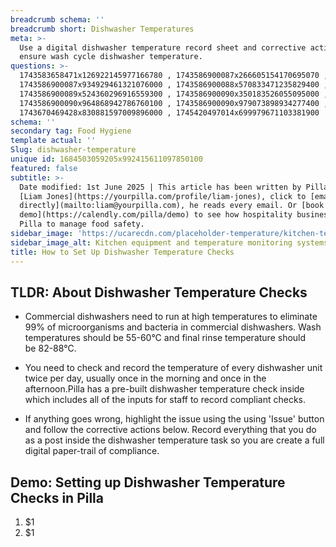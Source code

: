 ```yaml
---
breadcrumb schema: ''
breadcrumb short: Dishwasher Temperatures
meta: >-
  Use a digital dishwasher temperature record sheet and corrective actions to
  ensure wash cycle dishwasher temperature.
questions: >-
  1743583658471x126922145977166780 , 1743586900087x266605154170695070 ,
  1743586900087x934929461321076000 , 1743586900088x570833471235829400 ,
  1743586900089x524360296916559300 , 1743586900090x350183526055095000 ,
  1743586900090x964868942786760100 , 1743586900090x979073898934277400 ,
  1743670469428x830881597009896000 , 1745420497014x699979671103381900
schema: ''
secondary tag: Food Hygiene
template actual: ''
Slug: dishwasher-temperature
unique id: 1684503059205x992415611097850100
featured: false
subtitle: >-
  Date modified: 1st June 2025 | This article has been written by Pilla Founder,
  [Liam Jones](https://yourpilla.com/profile/liam-jones), click to [email Liam
  directly](mailto:liam@yourpilla.com), he reads every email. Or [book a
  demo](https://calendly.com/pilla/demo) to see how hospitality businesses use
  Pilla to manage food safety.
sidebar_image: 'https://ucarecdn.com/placeholder-temperature/kitchen-temperature.jpg'
sidebar_image_alt: Kitchen equipment and temperature monitoring systems
title: How to Set Up Dishwasher Temperature Checks
---
```

## TLDR:&nbsp;About Dishwasher Temperature Checks

 - Commercial dishwashers need to run at high temperatures to eliminate 99% of microorganisms and bacteria in commercial dishwashers. Wash temperatures should be&nbsp;55-60°C and final rinse temperature should be&nbsp;82-88°C.

 - You need to check and record the temperature of every dishwasher unit twice per day, usually once in the morning and once in the afternoon.Pilla has a pre-built dishwasher temperature check inside which includes all of the inputs for staff to record compliant checks.
- If anything goes wrong, highlight the issue using the using 'Issue' button and follow the corrective actions below. Record everything that you do as a post inside the dishwasher temperature task so you are create a full digital paper-trail of compliance.

 ## Demo: Setting up Dishwasher Temperature Checks in Pilla

 1. $1
2. $1
